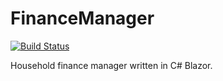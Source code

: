 # FinanceManager
[![Build Status](https://dev.azure.com/beaudfindlay0568/beaudfindlay/_apis/build/status/bdfin.FinanceManager?branchName=main)](https://dev.azure.com/beaudfindlay0568/beaudfindlay/_build/latest?definitionId=1&branchName=main)

Household finance manager written in C# Blazor.
